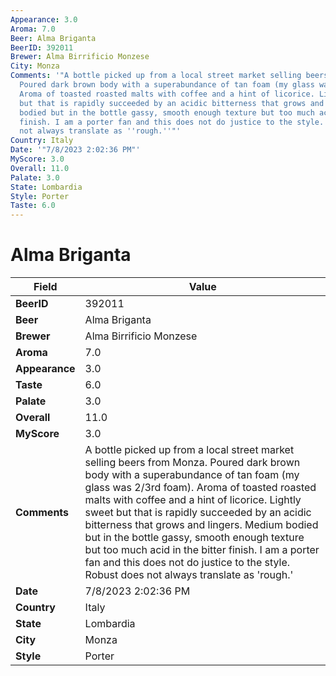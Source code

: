 ```yaml
---
Appearance: 3.0
Aroma: 7.0
Beer: Alma Briganta
BeerID: 392011
Brewer: Alma Birrificio Monzese
City: Monza
Comments: '"A bottle picked up from a local street market selling beers from Monza.
  Poured dark brown body with a superabundance of tan foam (my glass was 2/3rd foam).
  Aroma of toasted roasted malts with coffee and a hint of licorice. Lightly sweet
  but that is rapidly succeeded by an acidic bitterness that grows and lingers. Medium
  bodied but in the bottle gassy, smooth enough texture but too much acid in the bitter
  finish. I am a porter fan and this does not do justice to the style. Robust does
  not always translate as ''rough.''"'
Country: Italy
Date: '"7/8/2023 2:02:36 PM"'
MyScore: 3.0
Overall: 11.0
Palate: 3.0
State: Lombardia
Style: Porter
Taste: 6.0
---
```


# Alma Briganta

| Field         | Value |
|---------------|-------|
| **BeerID** | 392011 |
| **Beer** | Alma Briganta |
| **Brewer** | Alma Birrificio Monzese |
| **Aroma** | 7.0 |
| **Appearance** | 3.0 |
| **Taste** | 6.0 |
| **Palate** | 3.0 |
| **Overall** | 11.0 |
| **MyScore** | 3.0 |
| **Comments** | A bottle picked up from a local street market selling beers from Monza. Poured dark brown body with a superabundance of tan foam (my glass was 2/3rd foam). Aroma of toasted roasted malts with coffee and a hint of licorice. Lightly sweet but that is rapidly succeeded by an acidic bitterness that grows and lingers. Medium bodied but in the bottle gassy, smooth enough texture but too much acid in the bitter finish. I am a porter fan and this does not do justice to the style. Robust does not always translate as 'rough.' |
| **Date** | 7/8/2023 2:02:36 PM |
| **Country** | Italy |
| **State** | Lombardia |
| **City** | Monza |
| **Style** | Porter |
